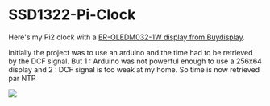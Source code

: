 # SSD1322-Pi-Clock

Here's my Pi2 clock with a [ER-OLEDM032-1W display from Buydisplay](http://www.buydisplay.com/default/serial-oled-module-price-3-2-inch-display-256x64-screens-white-on-black).

Initially the project was to use an arduino and the time had to be retrieved by the DCF signal. But 1 : Arduino was not powerful enough to use a 256x64 display and 2 : DCF signal is too weak at my home. So time is now retrieved par NTP

![](https://github.com/ScoobieSnax/SSD1322-Pi-Clock/blob/master/Finished%20project.jpg?raw=true)





